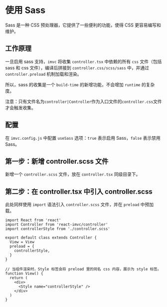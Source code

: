 # 使用 Sass

Sass 是一种 CSS 预处理器，它提供了一些便利的功能，使得 CSS 更容易编写和维护。

## 工作原理

一旦启用 sass 支持，`imvc` 将收集 `controller.tsx` 中依赖的所有 `css` 文件（包括 sass 和 css 文件），编译后拼接到 `controller.css/scss/sass` 中，并通过 `controller.preload` 机制加载和渲染。

所以，sass 的收集是一个 `build-time` 的新增功能，不会增加 `runtime` 的复杂度。

注意：只有文件名为`controller|Controller`作为入口文件的`controller.css`文件才会触发收集。

## 配置

在 `imvc.config.js` 中配置 `useSass` 选项：`true` 表示启用 Sass，`false` 表示禁用 Sass。

## 第一步：新增 controller.scss 文件

新增一个 `controller.scss` 文件，放在 `controller.tsx` 同级目录下。

## 第二步：在 controller.tsx 中引入 controller.scss

此处同样使用 `import` 语法引入 `controller.scss` 文件，并在 `preload` 中预加载。

```tsx
import React from 'react'
import Controller from 'react-imvc/controller'
import controllerStyle from './controller.scss'

export default class extends Controller {
  View = View
  preload = {
    controllerStyle,
  }
}

// 当组件渲染时，Style 标签会将 preload 里的同名 css 内容，展示为 style 标签。
function View() {
  return (
    <div>
      <Style name="controllerStyle" />
    </div>
  )
}
```
